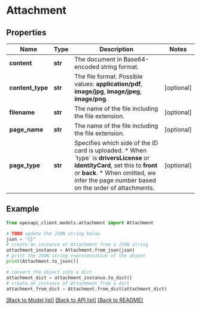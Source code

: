 # Attachment


## Properties

Name | Type | Description | Notes
------------ | ------------- | ------------- | -------------
**content** | **str** | The document in Base64-encoded string format. | 
**content_type** | **str** | The file format.   Possible values: **application/pdf**, **image/jpg**, **image/jpeg**, **image/png**.  | [optional] 
**filename** | **str** | The name of the file including the file extension. | [optional] 
**page_name** | **str** | The name of the file including the file extension. | [optional] 
**page_type** | **str** | Specifies which side of the ID card is uploaded.  * When &#x60;type&#x60; is **driversLicense** or **identityCard**, set this to **front** or **back**.  * When omitted, we infer the page number based on the order of attachments. | [optional] 

## Example

```python
from openapi_client.models.attachment import Attachment

# TODO update the JSON string below
json = "{}"
# create an instance of Attachment from a JSON string
attachment_instance = Attachment.from_json(json)
# print the JSON string representation of the object
print(Attachment.to_json())

# convert the object into a dict
attachment_dict = attachment_instance.to_dict()
# create an instance of Attachment from a dict
attachment_from_dict = Attachment.from_dict(attachment_dict)
```
[[Back to Model list]](../README.md#documentation-for-models) [[Back to API list]](../README.md#documentation-for-api-endpoints) [[Back to README]](../README.md)


